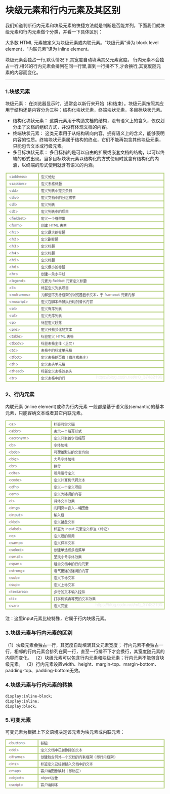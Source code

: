 # 块级元素和行内元素及其区别


我们知道判断行内元素和块级元素的快捷方法就是判断是否能并列，下面我们就块级元素和行内元素做个分类，并看一下具体区别：

大多数 HTML 元素被定义为块级元素或内联元素。“块级元素”译为 block level element，“内联元素”译为 inline element。

块级元素会独占一行,默认情况下,其宽度自动填满其父元素宽度。
行内元素不会独占一行,相邻的行内元素会排列在同一行里,直到一行排不下,才会换行,其宽度随元素的内容而变化。

------

### 1.块级元素

块级元素： 在浏览器显示时，通常会以新行来开始（和结束）。块级元素按照其应用于结构还是内容分为三种：结构化块状元素，终端块状元素，多目标块状元素。


- 结构化块状元素： 这类元素用于构造文档的结构，没有语义上的含义，仅仅划分出了文档的组织方式，并没有体现文档的内容。
- 终端块状元素： 这类元素用于从结构转向内容，拥有语义上的含义，能够表明内容的性质。终端块状元素属于结构的终点，它们不能再包含其他块级元素，只能包含文本或行级元素。
- 多目标块状元素： 多目标指的是可以自由的扩展或嵌套文档的结构，以可以终端的形式出现。当多目标块状元素以结构化的方式使用时就含有结构化的内涵，以终端的形式使用就含有语义的内涵。

![20190323130325752](.\images\20190323130325752.png)



### 2、行内元素

内联元素 (inline element)或称为行内元素 一般都是基于语义级(semantic)的基本元素，只能容纳文本或者其它内联元素。

![20190323130358437](.\images\20190323130358437.png)

注：这里input元素比较特殊，它属于行内块级元素。

### 3.块级元素与行内元素的区别

（1）块级元素会独占一行，其宽度自动填满其父元素宽度；
行内元素不会独占一行，相邻的行内元素会排列在同一行，直至一行排不下才会换行，其宽度随元素的内容而变化。
（2）块级元素可以包含行内元素和块级元素；行内元素不能包含块级元素。
（3）行内元素设置width、height、margin-top、margin-bottom、padding-top、padding-bottom无效。

### 4.块级元素与行内元素的转换

  ```
  display:inline-block;
  display:inline;
  display:block;
  ```

### 5.可变元素

可变元素为根据上下文语境决定该元素为块元素或内联元素：

![20190323130500996](.\images\20190323130500996.png)